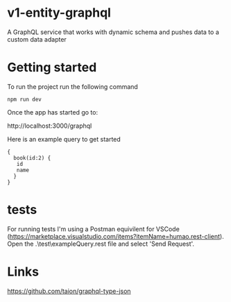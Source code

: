 # v1-entity-graphql
A GraphQL service that works with dynamic schema and pushes data to a custom data adapter

# Getting started

To run the project run the following command

```
npm run dev
```

Once the app has started go to:

http://localhost:3000/graphql

Here is an example query to get started

```
{
  book(id:2) {
   id
   name
  }
}
```

# tests

For running tests I'm using a Postman equivilent for VSCode (https://marketplace.visualstudio.com/items?itemName=humao.rest-client).  Open the .\test\exampleQuery.rest file and select 'Send Request'.

# Links

https://github.com/taion/graphql-type-json
